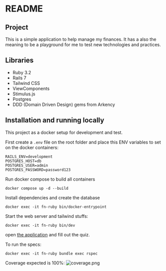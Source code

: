# README

## Project

This is a simple application to help manage my finances. It has a also the meaning to be a playground for me to test new technologies and practices. 


## Libraries
- Ruby 3.2
- Rails 7
- Tailwind CSS
- ViewComponents
- Stimulus.js
- Postgres
- DDD (Domain Driven Design) gems from Arkency

## Installation and running locally

This project as a docker setup for development and test.

First create a `.env` file on the root folder and place this ENV variables to set on the docker containers:
```
RAILS_ENV=development
POSTGRES_HOST=db
POSTGRES_USER=admin
POSTGRES_PASSWORD=password123
```

Run docker compose to build all containers

```shell
docker compose up -d --build
```

Install dependencies and create the database

```shell
docker exec -it fn-ruby bin/docker-entrypoint
```

Start the web server and tailwind stuffs:

```shell
docker exec -it fn-ruby bin/dev
```

open [the application](http://localhost:3000) and fill out the quiz.


To run the specs:

```shell
docker exec -it fn-ruby bundle exec rspec
```

Coverage expected is 100%:
![coverage.png](docs%2Fcoverage.png)
